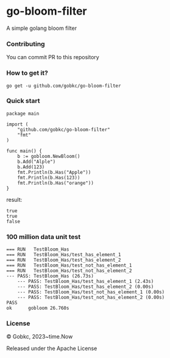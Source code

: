 # go-bloom-filter
A simple golang bloom filter


### Contributing
You can commit PR to this repository

### How to get it?
````
go get -u github.com/gobkc/go-bloom-filter
````

### Quick start
````
package main

import (
	"github.com/gobkc/go-bloom-filter"
	"fmt"
)

func main() {
    b := gobloom.NewBloom()
    b.Add("Alple")
    b.Add(123)
    fmt.Println(b.Has("Apple"))
    fmt.Println(b.Has(123))
    fmt.Println(b.Has("orange"))
}
````
result:
````
true
true
false
````

### 100 million data unit test

````
=== RUN   TestBloom_Has
=== RUN   TestBloom_Has/test_has_element_1
=== RUN   TestBloom_Has/test_has_element_2
=== RUN   TestBloom_Has/test_not_has_element_1
=== RUN   TestBloom_Has/test_not_has_element_2
--- PASS: TestBloom_Has (26.73s)
    --- PASS: TestBloom_Has/test_has_element_1 (2.43s)
    --- PASS: TestBloom_Has/test_has_element_2 (0.00s)
    --- PASS: TestBloom_Has/test_not_has_element_1 (0.00s)
    --- PASS: TestBloom_Has/test_not_has_element_2 (0.00s)
PASS
ok      gobloom 26.760s
````

### License
© Gobkc, 2023~time.Now

Released under the Apache License